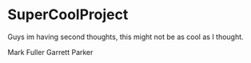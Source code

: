 # SuperCoolProject

Guys im having second thoughts, this might not be as cool as I thought.

Mark Fuller
Garrett Parker